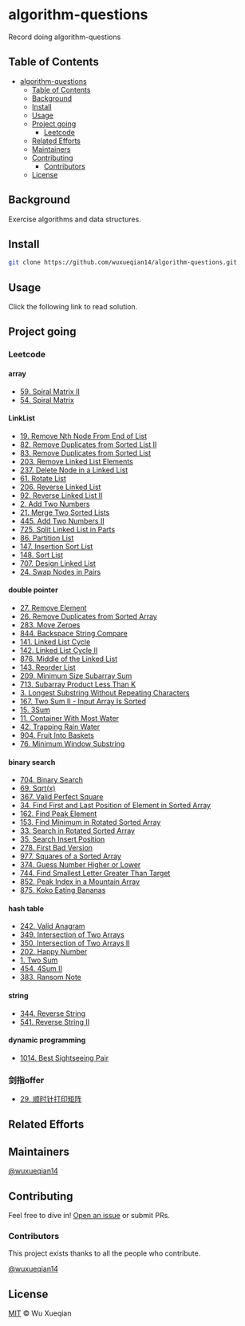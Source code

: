 # algorithm-questions

Record doing algorithm-questions

## Table of Contents

- [algorithm-questions](#algorithm-questions)
  - [Table of Contents](#table-of-contents)
  - [Background](#background)
  - [Install](#install)
  - [Usage](#usage)
  - [Project going](#project-going)
    - [Leetcode](#leetcode)
  - [Related Efforts](#related-efforts)
  - [Maintainers](#maintainers)
  - [Contributing](#contributing)
    - [Contributors](#contributors)
  - [License](#license)

## Background

Exercise algorithms and data structures.

## Install

```sh
git clone https://github.com/wuxueqian14/algorithm-questions.git
```

## Usage

Click the following link to read solution.

## Project going

### Leetcode

#### array

- [59. Spiral Matrix II](https://github.com/wuxueqian14/algorithm-questions/blob/main/leetcode/59.md)
- [54. Spiral Matrix](https://github.com/wuxueqian14/algorithm-questions/blob/main/leetcode/54.md)

#### LinkList

- [19. Remove Nth Node From End of List](https://github.com/wuxueqian14/algorithm-questions/blob/main/leetcode/19.md)
- [82. Remove Duplicates from Sorted List II](https://github.com/wuxueqian14/algorithm-questions/blob/main/leetcode/82.md)
- [83. Remove Duplicates from Sorted List](https://github.com/wuxueqian14/algorithm-questions/blob/main/leetcode/83.md)
- [203. Remove Linked List Elements](https://github.com/wuxueqian14/algorithm-questions/blob/main/leetcode/203.md)
- [237. Delete Node in a Linked List](https://github.com/wuxueqian14/algorithm-questions/blob/main/leetcode/237.md)
- [61. Rotate List](https://github.com/wuxueqian14/algorithm-questions/blob/main/leetcode/61.md)
- [206. Reverse Linked List](https://github.com/wuxueqian14/algorithm-questions/blob/main/leetcode/206.md)
- [92. Reverse Linked List II](https://github.com/wuxueqian14/algorithm-questions/blob/main/leetcode/92.md)
- [2. Add Two Numbers](https://github.com/wuxueqian14/algorithm-questions/blob/main/leetcode/2.md)
- [21. Merge Two Sorted Lists](https://github.com/wuxueqian14/algorithm-questions/blob/main/leetcode/21.md)
- [445. Add Two Numbers II](https://github.com/wuxueqian14/algorithm-questions/blob/main/leetcode/445.md)
- [725. Split Linked List in Parts](https://github.com/wuxueqian14/algorithm-questions/blob/main/leetcode/725.md)
- [86. Partition List](https://github.com/wuxueqian14/algorithm-questions/blob/main/leetcode/86.md)
- [147. Insertion Sort List](https://github.com/wuxueqian14/algorithm-questions/blob/main/leetcode/147.md)
- [148. Sort List](https://github.com/wuxueqian14/algorithm-questions/blob/main/leetcode/148.md)
- [707. Design Linked List](https://github.com/wuxueqian14/algorithm-questions/blob/main/leetcode/707.md)
- [24. Swap Nodes in Pairs](https://github.com/wuxueqian14/algorithm-questions/blob/main/leetcode/24.md)

#### double pointer

- [27. Remove Element](https://github.com/wuxueqian14/algorithm-questions/blob/main/leetcode/27.md)
- [26. Remove Duplicates from Sorted Array](https://github.com/wuxueqian14/algorithm-questions/blob/main/leetcode/26.md)
- [283. Move Zeroes](https://github.com/wuxueqian14/algorithm-questions/blob/main/leetcode/283.md)
- [844. Backspace String Compare](https://github.com/wuxueqian14/algorithm-questions/blob/main/leetcode/844.md)
- [141. Linked List Cycle](https://github.com/wuxueqian14/algorithm-questions/blob/main/leetcode/141.md)
- [142. Linked List Cycle II](https://github.com/wuxueqian14/algorithm-questions/blob/main/leetcode/142.md)
- [876. Middle of the Linked List](https://github.com/wuxueqian14/algorithm-questions/blob/main/leetcode/876.md)
- [143. Reorder List](https://github.com/wuxueqian14/algorithm-questions/blob/main/leetcode/143.md)
- [209. Minimum Size Subarray Sum](https://github.com/wuxueqian14/algorithm-questions/blob/main/leetcode/209.md)
- [713. Subarray Product Less Than K](https://github.com/wuxueqian14/algorithm-questions/blob/main/leetcode/713.md)
- [3. Longest Substring Without Repeating Characters](https://github.com/wuxueqian14/algorithm-questions/blob/main/leetcode/3.md)
- [167. Two Sum II - Input Array Is Sorted](https://github.com/wuxueqian14/algorithm-questions/blob/main/leetcode/167.md)
- [15. 3Sum](https://github.com/wuxueqian14/algorithm-questions/blob/main/leetcode/15.md)
- [11. Container With Most Water](https://github.com/wuxueqian14/algorithm-questions/blob/main/leetcode/11.md)
- [42. Trapping Rain Water](https://github.com/wuxueqian14/algorithm-questions/blob/main/leetcode/42.md)
- [904. Fruit Into Baskets](https://github.com/wuxueqian14/algorithm-questions/blob/main/leetcode/904.md)
- [76. Minimum Window Substring](https://github.com/wuxueqian14/algorithm-questions/blob/main/leetcode/76.md)

#### binary search

- [704. Binary Search](https://github.com/wuxueqian14/algorithm-questions/blob/main/leetcode/704.md)
- [69. Sqrt(x)](https://github.com/wuxueqian14/algorithm-questions/blob/main/leetcode/69.md)
- [367. Valid Perfect Square](https://github.com/wuxueqian14/algorithm-questions/blob/main/leetcode/367.md)
- [34. Find First and Last Position of Element in Sorted Array](https://github.com/wuxueqian14/algorithm-questions/blob/main/leetcode/34.md)
- [162. Find Peak Element](https://github.com/wuxueqian14/algorithm-questions/blob/main/leetcode/766.md)
- [153. Find Minimum in Rotated Sorted Array](https://github.com/wuxueqian14/algorithm-questions/blob/main/leetcode/153.md)
- [33. Search in Rotated Sorted Array](https://github.com/wuxueqian14/algorithm-questions/blob/main/leetcode/33.md)
- [35. Search Insert Position](https://github.com/wuxueqian14/algorithm-questions/blob/main/leetcode/35.md)
- [278. First Bad Version](https://github.com/wuxueqian14/algorithm-questions/blob/main/leetcode/278.md)
- [977. Squares of a Sorted Array](https://github.com/wuxueqian14/algorithm-questions/blob/main/leetcode/977.md)
- [374. Guess Number Higher or Lower](https://github.com/wuxueqian14/algorithm-questions/blob/main/leetcode/374.md)
- [744. Find Smallest Letter Greater Than Target](https://github.com/wuxueqian14/algorithm-questions/blob/main/leetcode/744.md)
- [852. Peak Index in a Mountain Array](https://github.com/wuxueqian14/algorithm-questions/blob/main/leetcode/852.md)
- [875. Koko Eating Bananas](https://github.com/wuxueqian14/algorithm-questions/blob/main/leetcode/875.md)

#### hash table

- [242. Valid Anagram](https://github.com/wuxueqian14/algorithm-questions/blob/main/leetcode/242.md)
- [349. Intersection of Two Arrays](https://github.com/wuxueqian14/algorithm-questions/blob/main/leetcode/349.md)
- [350. Intersection of Two Arrays II](https://github.com/wuxueqian14/algorithm-questions/blob/main/leetcode/350.md)
- [202. Happy Number](https://github.com/wuxueqian14/algorithm-questions/blob/main/leetcode/202.md)
- [1. Two Sum](https://github.com/wuxueqian14/algorithm-questions/blob/main/leetcode/1.md)
- [454. 4Sum II](https://github.com/wuxueqian14/algorithm-questions/blob/main/leetcode/454.md)
- [383. Ransom Note](https://github.com/wuxueqian14/algorithm-questions/blob/main/leetcode/383.md)

#### string

- [344. Reverse String](https://github.com/wuxueqian14/algorithm-questions/blob/main/leetcode/344.md)
- [541. Reverse String II](https://github.com/wuxueqian14/algorithm-questions/blob/main/leetcode/541.md)


#### dynamic programming

- [1014. Best Sightseeing Pair](https://github.com/wuxueqian14/algorithm-questions/blob/main/leetcode/1014.md)

### 剑指offer

- [29. 顺时针打印矩阵](https://github.com/wuxueqian14/algorithm-questions/blob/main/p2offer/29.md)

## Related Efforts

## Maintainers

[@wuxueqian14](https://github.com/wuxueqian14)

## Contributing

Feel free to dive in! [Open an issue](https://github.com/wuxueqian14/algorithm-questions/issues/new) or submit PRs.

### Contributors

This project exists thanks to all the people who contribute.

[@wuxueqian14](https://github.com/wuxueqian14)

## License

[MIT](LICENSE) © Wu Xueqian
